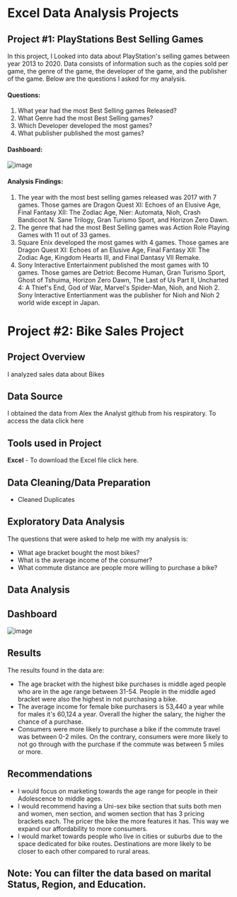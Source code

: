 # Excel Data Analysis Projects

## Project #1: PlayStations Best Selling Games

In this project, I Looked into data about PlayStation's selling games between year 2013 to 2020. Data consists of information such as the copies sold per game, the genre of the game, the developer of the game, and the publisher of the game. Below are the questions I asked for my analysis.

  #### Questions:
  1. What year had the most Best Selling games Released? 
  3. What Genre had the most Best Selling games? 
  4. Which Developer developed the most games?
  5. What publisher published the most games? 

#### Dashboard: 

![image](https://github.com/gigimontes/Excel-projects/assets/143570053/f03ee252-59c6-4e92-b342-eba7f41be885)

  #### Analysis Findings:
  1. The year with the most best selling games released was 2017 with 7 games. Those games are Dragon Quest XI: Echoes of an Elusive Age, Final Fantasy XII: The Zodiac Age, Nier: Automata, Nioh, Crash Bandicoot N. Sane Trilogy, Gran Turismo Sport, and Horizon Zero Dawn.
  2. The genre that had the most Best Selling games was Action Role Playing Games with 11 out of 33 games.
  3. Square Enix developed the most games with 4 games. Those games are Dragon Quest XI: Echoes of an Elusive Age, Final Fantasy XII: The Zodiac Age, Kingdom Hearts III, and Final Dantasy VII Remake. 
  4. Sony Interactive Entertainment published the most games with 10 games. Those games are Detriot: Become Human, Gran Turismo Sport, Ghost of Tshuima, Horizon Zero Dawn, The Last of Us Part II, Uncharted 4: A Thief's End, God of War, Marvel's Spider-Man, Nioh, and Nioh 2. Sony Interactive Entertianment was the publisher for Nioh and Nioh 2 world wide except in Japan. 


# Project #2: Bike Sales Project

## Project Overview
I analyzed sales data about Bikes 

## Data Source
I obtained the data from Alex the Analyst github from his respiratory. To access the data click here

## Tools used in Project
**Excel**
    - To download the Excel file click here.

## Data Cleaning/Data Preparation
  - Cleaned Duplicates 

## Exploratory Data Analysis 
The questions that were asked to help me with my analysis is: 
- What age bracket bought the most bikes?
- What is the average income of the consumer?
- What commute distance are people more willing to purchase a bike?

## Data Analysis

## **Dashboard**

![image](https://github.com/gigimontes/Excel-projects/assets/143570053/d4251f66-358b-4ead-80cf-61ef91659b84)

## Results
The results found in the data are:

  - The age bracket with the highest bike purchases is middle aged people who are in the age range between 31-54. People in the middle aged bracket were also the highest in not purchasing a bike.
  - The average income for female bike purchasers is 53,440 a year while for males it's 60,124 a year. Overall the higher the salary, the higher the chance of a purchase.
  - Consumers were more likely to purchase a bike if the commute travel was between 0-2 miles. On the contrary, consumers were more likely to not go through with the purchase if the commute was between 5 miles or more. 

## Recommendations
  - I would focus on marketing towards the age range for people in their Adolescence to middle ages. 
  - I would recommend having a Uni-sex bike section that suits both men and women, men section, and women section that has 3 
    pricing brackets each. The pricer the bike the more features it has. This way we expand our affordability to more 
    consumers. 
  - I would market towards people who live in cities or suburbs due to the space dedicated for bike routes. Destinations are 
    more likely to be closer to each other compared to rural areas.

## Note: You can filter the data based on marital Status, Region, and Education. 
